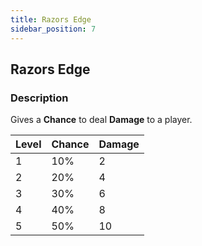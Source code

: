 ```yaml
---
title: Razors Edge
sidebar_position: 7
---
```


## Razors Edge

### Description
Gives a **Chance** to deal **Damage** to a player.


| Level | Chance | Damage |
|-------|--------|--------|
| 1     |  10%   |   2    |
| 2     |  20%   |   4    |
| 3     |  30%   |   6    |
| 4     |  40%   |   8    |
| 5     |  50%   |   10   |
